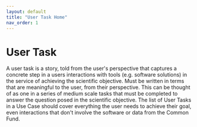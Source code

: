```yaml
---
layout: default
title: "User Task Home"
nav_order: 1
---
```



# User Task

A user task is a story, told from the user's perspective that captures a concrete step in a users interactions with tools (e.g. software solutions) in the service of achieving the scientific objective. Must be written in terms that are meaningful to the user, from their perspective. This can be thought of as one in a series of medium scale tasks that must be completed to answer the question posed in the scientific objective. The list of User Tasks in a Use Case should cover everything the user needs to achieve their goal, even interactions that don't involve the software or data from the Common Fund.
